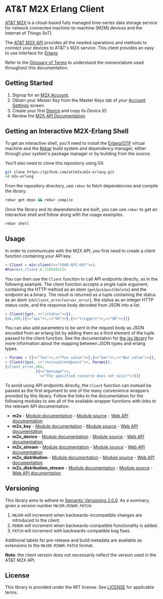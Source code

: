 # AT&T M2X Erlang Client

[AT&T M2X](http://m2x.att.com) is a cloud-based fully managed time-series data storage service for network connected machine-to-machine (M2M) devices and the Internet of Things (IoT).

The [AT&T M2X API](https://m2x.att.com/developer/documentation/overview) provides all the needed operations and methods to connect your devices to AT&T's M2X service. This client provides an easy to use interface for [Erlang](http://www.erlang.org).

Refer to the [Glossary of Terms](https://m2x.att.com/developer/documentation/glossary) to understand the nomenclature used throughout this documentation.

## Getting Started
1. Signup for an [M2X Account](https://m2x.att.com/signup).
2. Obtain your _Master Key_ from the Master Keys tab of your [Account Settings](https://m2x.att.com/account) screen.
2. Create your first [Device](https://m2x.att.com/devices) and copy its _Device ID_.
3. Review the [M2X API Documentation](https://m2x.att.com/developer/documentation/overview).

## Getting an Interactive M2X-Erlang Shell

To get an interactive shell, you'll need to install the [Erlang/OTP](https://github.com/erlang/otp/wiki/Installation) virtual machine and the [Rebar](https://github.com/rebar/rebar) build system and dependency manager, either through your system's package manager or by building from the source.

You'll also need to clone this repository using Git.
```bash
git clone https://github.com/attm2x/m2x-erlang.git
cd m2x-erlang
```

From the repository directory, use `rebar` to fetch dependencies and compile the library.
```bash
rebar get-deps && rebar compile
```

Once the library and its dependencies are built, you can use `rebar` to get an interactive shell and follow along with the usage examples.
```bash
rebar shell
```

## Usage

In order to communicate with the M2X API, you first need to create a client function containing your API key.

```erlang
> Client = m2x:client(<<"YOUR-API-KEY">>).
#Fun<m2x_client.0.118548121>
```

You can then use the `Client` function to call API endpoints directly, as in the following example. The client function accepts a single tuple argument, containing the HTTP method as an atom (`get`/`put`/`post`/`delete`) and the endpoint as a binary. The result is returned as a tuple containing the status as an atom (`ok`/`client_error`/`server_error`), the status as an integer HTTP status code, and the response body decoded from JSON into a list.

```erlang
> Client({get, <<"/status">>}).
{ok,200,[{<<"api">>,<<"OK">>},{<<"triggers">>,<<"OK">>}]}
```

You can also add parameters to be sent in the request body as JSON encoded from an erlang list by adding them as a third element of the tuple passed to the client function. See the documentation for [the jsx library](https://github.com/talentdeficit/jsx) for more information about the mapping between JSON types and erlang types.

```erlang
> Params = [{<<"foo">>,<<"Foo value">>},{<<"bar">>,<<"Bar value">>}],
> Client({put, <<"/no/such/endpoint">>, Params}).
{client_error,404,
              [{<<"message">>,
                <<"The specified resource does not exist">>}]}
```

To avoid using API endpoints directly, the `Client` function can instead be passed as the first argument to one of the many convenience wrappers provided by this library. Follow the links to the documentation for the following modules to see all of the available wrapper functions with links to the relevant API documentation.

- **m2x** - [Module documentation](doc/m2x.md) - [Module source](src/m2x.erl) - [Web API documentation](https://m2x.att.com/developer/documentation/v2/overview)
- **m2x_key** - [Module documentation](doc/m2x_key.md) - [Module source](src/m2x_key.erl) - [Web API documentation](https://m2x.att.com/developer/documentation/v2/keys)
- **m2x_device** - [Module documentation](doc/m2x_device.md) - [Module source](src/m2x_device.erl) - [Web API documentation](https://m2x.att.com/developer/documentation/v2/device)
- **m2x_stream** - [Module documentation](doc/m2x_stream.md) - [Module source](src/m2x_stream.erl) - [Web API documentation](https://m2x.att.com/developer/documentation/v2/device)
- **m2x_distribution** - [Module documentation](doc/m2x_distribution.md) - [Module source](src/m2x_distribution.erl) - [Web API documentation](https://m2x.att.com/developer/documentation/v2/distribution)
- **m2x_distribution_stream** - [Module documentation](doc/m2x_distribution_stream.md) - [Module source](src/m2x_distribution_stream.erl) - [Web API documentation](https://m2x.att.com/developer/documentation/v2/distribution)

## Versioning

This library aims to adhere to [Semantic Versioning 2.0.0](http://semver.org/). As a summary, given a version number `MAJOR.MINOR.PATCH`:

1. `MAJOR` will increment when backwards-incompatible changes are introduced to the client.
2. `MINOR` will increment when backwards-compatible functionality is added.
3. `PATCH` will increment with backwards-compatible bug fixes.

Additional labels for pre-release and build metadata are available as extensions to the `MAJOR.MINOR.PATCH` format.

**Note**: the client version does not necessarily reflect the version used in the AT&T M2X API.

## License

This library is provided under the MIT license. See [LICENSE](LICENSE) for applicable terms.
